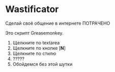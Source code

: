 Wastificator
============

Сделай своё общение в интернете ПОТРАЧЕНО

Это скрипт Greasemonkey.

1. Щелкните по textarea
2. Щелкните по кнопке [**N**]
3. Щелкните по стилю
4. ?????
5. Обойдемся без этой шутки